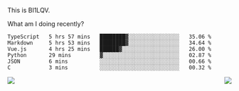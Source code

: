 This is BI1LQV.

What am I doing recently?

<!--START_SECTION:waka-->

```text
TypeScript   5 hrs 57 mins   ████████▓░░░░░░░░░░░░░░░░   35.06 %
Markdown     5 hrs 53 mins   ████████▓░░░░░░░░░░░░░░░░   34.64 %
Vue.js       4 hrs 25 mins   ██████▓░░░░░░░░░░░░░░░░░░   26.00 %
Python       29 mins         ▓░░░░░░░░░░░░░░░░░░░░░░░░   02.87 %
JSON         6 mins          ░░░░░░░░░░░░░░░░░░░░░░░░░   00.66 %
C            3 mins          ░░░░░░░░░░░░░░░░░░░░░░░░░   00.32 %
```

<!--END_SECTION:waka-->
<img align="right" src="https://github-readme-stats.vercel.app/api?username=bi1lqv&show_icons=true&count_private=true">

<img src="https://metrics.lecoq.io/bi1lqv?template=classic&base.activity=0&base.community=0&base.repositories=0&base.metadata=0&isocalendar=1&base=header%2C%20activity%2C%20community%2C%20repositories%2C%20metadata&base.indepth=false&base.hireable=false&isocalendar=false&isocalendar.duration=full-year&config.timezone=Asia%2FShanghai">
